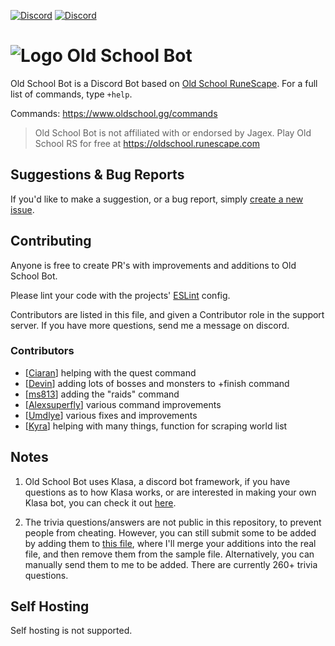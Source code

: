 [![Discord](https://i.imgur.com/AWqUL0x.png)](https://support.oldschool.gg/) [![Discord](https://i.imgur.com/OcOyprP.png)](https://invite.oldschool.gg/commands)

# ![Logo](https://i.imgur.com/VLvOEwo.png) Old School Bot

Old School Bot is a Discord Bot based on [Old School RuneScape](https://oldschool.runescape.com/). For a full list of commands, type `+help`.

Commands: https://www.oldschool.gg/commands

> Old School Bot is not affiliated with or endorsed by Jagex. Play Old School RS for free at https://oldschool.runescape.com

## Suggestions & Bug Reports

If you'd like to make a suggestion, or a bug report, simply [create a new issue](https://github.com/gc/oldschoolbot/issues/new).

## Contributing

Anyone is free to create PR's with improvements and additions to Old School Bot.

Please lint your code with the projects' [ESLint](https://eslint.org/) config.

Contributors are listed in this file, and given a Contributor role in the support server. If you have more questions, send me a message on discord.

### Contributors

- [[Ciaran](https://github.com/ciaranlangton)] helping with the quest command
- [[Devin](https://github.com/devin8)] adding lots of bosses and monsters to +finish command
- [[ms813](https://github.com/ms813)] adding the "raids" command
- [[Alexsuperfly](alexsuperfly)] various command improvements
- [[Umdlye](https://github.com/umdlye)] various fixes and improvements
- [[Kyra](https://github.com/kyranet)] helping with many things, function for scraping world list

## Notes

1.  Old School Bot uses Klasa, a discord bot framework, if you have questions as to how Klasa works, or are interested in making your own Klasa bot, you can check it out [here](https://klasa.js.org/#/).

2.  The trivia questions/answers are not public in this repository, to prevent people from cheating. However, you can still submit some to be added by adding them to [this file](https://github.com/gc/oldschoolbot/blob/master/data/trivia-questions-format.json), where I'll merge your additions into the real file, and then remove them from the sample file. Alternatively, you can manually send them to me to be added. There are currently 260+ trivia questions.

## Self Hosting

Self hosting is not supported.
